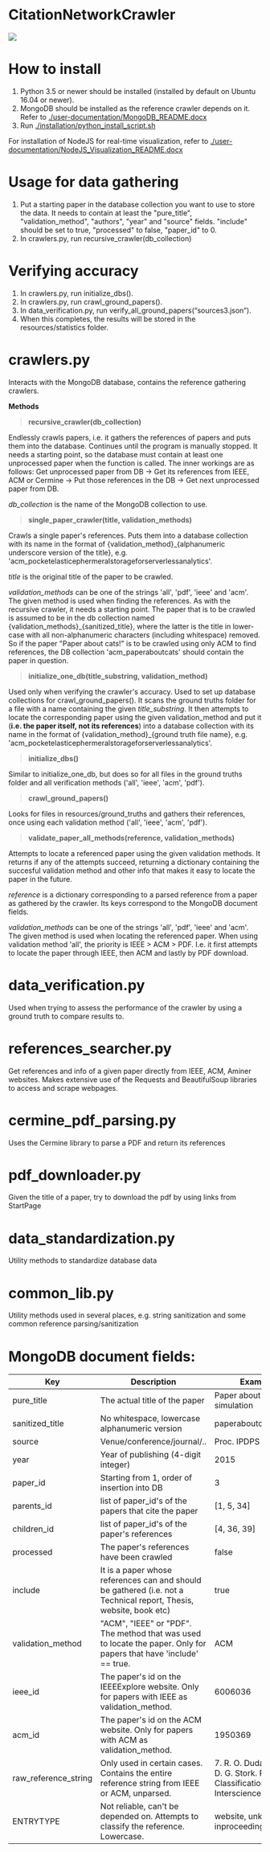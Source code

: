 # CitationNetworkCrawler
![](./user-documentation/System_Structure_Diagram.png)


# How to install

1. Python 3.5 or newer should be installed (installed by default on Ubuntu 16.04 or newer). 
2. MongoDB should be installed as the reference crawler depends on it. Refer to [./user-documentation/MongoDB_README.docx](./user-documentation/MongoDB_README.docx)
3. Run [./installation/python_install_script.sh](./installation/python_install_script.sh)

For installation of NodeJS for real-time visualization, refer to [./user-documentation/NodeJS_Visualization_README.docx](./user-documentation/NodeJS_Visualization_README.docx)

# Usage for data gathering

1. Put a starting paper in the database collection you want to use to store the data.
It needs to contain at least the "pure_title", "validation_method", "authors",
"year" and "source" fields. "include" should be set to true, "processed" to false,
"paper_id" to 0.
2. In crawlers.py, run recursive_crawler(db_collection) 

# Verifying accuracy

1. In crawlers.py, run initialize_dbs().
2. In crawlers.py, run crawl_ground_papers().
3. In data_verification.py, run verify_all_ground_papers(“sources3.json”).
4. When this completes, the results will be stored in the resources/statistics folder.

# crawlers.py

Interacts with the MongoDB database, contains the reference gathering crawlers.

**Methods**

> **recursive_crawler(db_collection)**

Endlessly crawls papers, i.e. it gathers the references of papers and puts them into the database.
Continues until the program is manually stopped. It needs a starting point, so the database must contain
at least one unprocessed paper when the function is called. The inner workings are as follows: Get unprocessed
paper from DB -> Get its references from IEEE, ACM or Cermine -> Put those references in the DB -> Get next
unprocessed paper from DB.

*db_collection* is the name of the MongoDB collection to use.

>**single_paper_crawler(title, validation_methods)**

Crawls a single paper's references. Puts them into a database collection with
its name in the format of {validation_method}_{alphanumeric underscore version of the title},
e.g. 'acm_pocketelasticephermeralstorageforserverlessanalytics'.

*title* is the original title of the paper to be crawled.

*validation_methods* can be one of the strings 'all', 'pdf', 'ieee' and 'acm'. The given method is used when finding the references.
As with the recursive crawler, it needs a starting point. The paper that is to be crawled is assumed to be in the db collection
named {validation_methods}_{sanitized_title}, where the latter is the title in lower-case with all non-alphanumeric
characters (including whitespace) removed. So if the paper "Paper about cats!" is to be crawled using only ACM to find references,
the DB collection 'acm_paperaboutcats' should contain the paper in question.

>**initialize_one_db(title_substring, validation_method)**

Used only when verifying the crawler's accuracy. Used to set up database collections for crawl_ground_papers().
It scans the ground truths folder for a file with a name containing the given *title_substring*. It then attempts
to locate the corresponding paper using the given validation_method and put it (**i.e. the paper itself, not its references**) into a database collection with
its name in the format of {validation_method}_{ground truth file name}, e.g. 'acm_pocketelasticephermeralstorageforserverlessanalytics'.

>**initialize_dbs()**

Similar to initialize_one_db, but does so for all files in the ground truths folder and all verification methods ('all', 'ieee',
'acm', 'pdf').

>**crawl_ground_papers()**

Looks for files in resources/ground_truths and gathers their references, once using each validation method
('all', 'ieee', 'acm', 'pdf').

>**validate_paper_all_methods(reference, validation_methods)**

Attempts to locate a referenced paper using the given validation methods. It returns if any of the attempts succeed,
returning a dictionary containing the succesful validation method and other info that makes it easy to locate the
paper in the future.

*reference* is a dictionary corresponding to a parsed reference from a paper as gathered by the crawler. Its keys correspond
to the MongoDB document fields.

*validation_methods* can be one of the strings 'all', 'pdf', 'ieee' and 'acm'. The given method is used when locating
the referenced paper. When using validation method 'all', the priority is
IEEE > ACM > PDF. I.e. it first attempts to locate the paper through IEEE, then ACM and lastly by PDF download.

# data_verification.py
Used when trying to assess the performance of the crawler by using a ground truth to compare results to.

# references_searcher.py
Get references and info of a given paper directly from IEEE, ACM, Aminer websites. Makes extensive use of the
Requests and BeautifulSoup libraries to access and scrape webpages.

# cermine_pdf_parsing.py
Uses the Cermine library to parse a PDF and return its references

# pdf_downloader.py
Given the title of a paper, try to download the pdf by using links from StartPage

# data_standardization.py
Utility methods to standardize database data

# common_lib.py
Utility methods used in several places, e.g. string sanitization and some common reference parsing/sanitization

# MongoDB document fields:

| Key                  | Description                                                                                                         | Example value                                                                               |
|----------------------|---------------------------------------------------------------------------------------------------------------------|---------------------------------------------------------------------------------------------|
| pure_title           | The actual title of the paper                                                                                       | Paper about CATS 3: A simulation                                                            |
| sanitized_title      | No whitespace, lowercase alphanumeric version                                                                       | paperaboutcats3asimulation                                                                  |
| source               | Venue/conference/journal/..                                                                                         | Proc. IPDPS '19                                                                             |
| year                 | Year of publishing (4-digit integer)                                                                                | 2015                                                                                        |
| paper_id             | Starting from 1, order of insertion into DB                                                                         | 3                                                                                           |
| parents_id           | list of paper_id's of the papers that cite the paper                                                                | [1, 5, 34]                                                                                  |
| children_id          | list of paper_id's of the paper's references                                                                        | [4, 36, 39]                                                                                 |
| processed            | The paper's references have been crawled                                                                            | false                                                                                       |
| include              | It is a paper whose references can and should be gathered  (i.e. not a Technical report, Thesis, website, book etc) | true                                                                                        |
| validation_method    | "ACM", "IEEE" or "PDF". The method that was used to locate the paper. Only for papers that have 'include' == true.  | ACM                                                                                         |
| ieee_id              | The paper's id on the IEEEExplore website. Only for papers with IEEE as validation_method.                          | 6006036                                                                                     |
| acm_id               | The paper's id on the ACM website. Only for papers with ACM as validation_method.                                   | 1950369                                                                                     |
| raw_reference_string | Only used in certain cases. Contains the entire reference string from IEEE or ACM, unparsed.                        | 7. R. O. Duda P. E. Hart and D. G. Stork. Pattern Classification. Wiley- Interscience 2001. |
| ENTRYTYPE            | Not reliable, can't be depended on. Attempts to classify the reference. Lowercase.                                  | website, unknown, book, inproceedings, article, ...                                         |                                                                                                           



